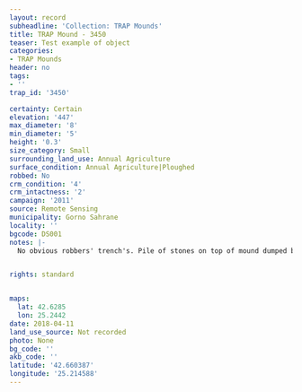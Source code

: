 ```yaml
---
layout: record
subheadline: 'Collection: TRAP Mounds'
title: TRAP Mound - 3450
teaser: Test example of object
categories:
- TRAP Mounds
header: no
tags:
- ''
trap_id: '3450'

certainty: Certain
elevation: '447'
max_diameter: '8'
min_diameter: '5'
height: '0.3'
size_category: Small
surrounding_land_use: Annual Agriculture
surface_condition: Annual Agriculture|Ploughed
robbed: No
crm_condition: '4'
crm_intactness: '2'
campaign: '2011'
source: Remote Sensing
municipality: Gorno Sahrane
locality: ''
bgcode: DS001
notes: |-
  No obvious robbers' trench's. Pile of stones on top of mound dumped by farmers from surrounding fields.


rights: standard


maps:
  lat: 42.6285
  lon: 25.2442
date: 2018-04-11
land_use_source: Not recorded
photo: None
bg_code: ''
akb_code: ''
latitude: '42.660387'
longitude: '25.214588'
---
```

